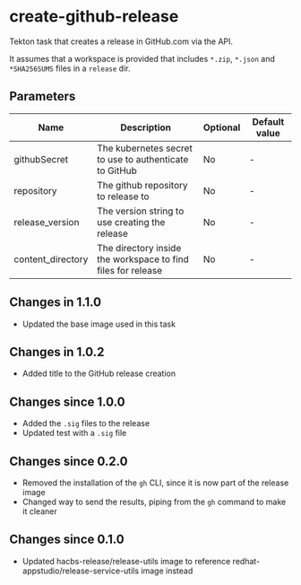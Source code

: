 # create-github-release

Tekton task that creates a release in GitHub.com via the API.

It assumes that a workspace is provided that includes `*.zip`, `*.json` and `*SHA256SUMS` files in
a `release` dir.

## Parameters

| Name | Description | Optional | Default value |
|------|-------------|----------|---------------|
| githubSecret | The kubernetes secret to use to authenticate to GitHub | No | - |
| repository | The github repository to release to | No | - |
| release_version | The version string to use creating the release | No | - |
| content_directory | The directory inside the workspace to find files for release | No | - |

## Changes in 1.1.0
- Updated the base image used in this task

## Changes in 1.0.2
- Added title to the GitHub release creation

## Changes since 1.0.0
- Added the `.sig` files to the release
- Updated test with a `.sig` file

## Changes since 0.2.0
- Removed the installation of the `gh` CLI, since it is now part of the release image
- Changed way to send the results, piping from the `gh` command to make it cleaner

## Changes since 0.1.0
- Updated hacbs-release/release-utils image to reference redhat-appstudio/release-service-utils image instead
